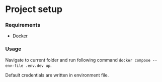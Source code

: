 # Project setup

### Requirements
- [Docker](https://docs.docker.com/get-docker/)

### Usage
Navigate to current folder and run following command
```docker compose --env-file .env.dev up```.

Default credentials are written in environment file.